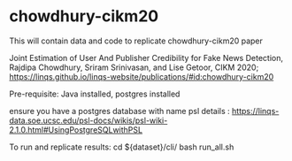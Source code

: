 # chowdhury-cikm20
This will contain data and code to replicate chowdhury-cikm20 paper

Joint Estimation of User And Publisher Credibility for Fake News Detection,
Rajdipa Chowdhury, Sriram Srinivasan, and Lise Getoor,
CIKM 2020;
https://linqs.github.io/linqs-website/publications/#id:chowdhury-cikm20


Pre-requisite: Java installed, postgres installed

ensure you have a postgres database with name psl
details :  https://linqs-data.soe.ucsc.edu/psl-docs/wikis/psl-wiki-2.1.0.html#UsingPostgreSQLwithPSL

To run and replicate results:
cd ${dataset}/cli/
bash run_all.sh
